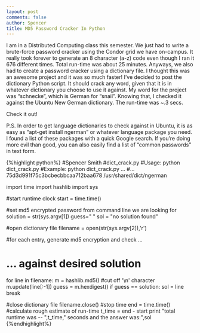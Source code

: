 ```yaml
---
layout: post
comments: false
author: Spencer
title: MD5 Password Cracker In Python
---
```


I am in a Distributed Computing class this semester. We just had to write a brute-force password cracker using the Condor grid we have on-campus. It really took forever to generate an 8 character (a-z) code even though I ran it 676 different times. Total run-time was about 25 minutes. Anyways, we also had to create a password cracker using a dictionary file. I thought this was an awesome project and it was so much faster! I’ve decided to post the dictionary Python script. It should crack any word, given that it is in whatever dictionary you choose to use it against. My word for the project was “schnecke”, which is German for “snail”. Knowing that, I checked it against the Ubuntu New German dictionary. The run-time was ~.3 secs.

Check it out!

P.S. In order to get language dictionaries to check against in Ubuntu, it is as easy as “apt-get install ngerman” or whatever language package you need. I found a list of these packages with a quick Google search. If you’re doing more evil than good, you can also easily find a list of “common passwords” in text form.

{%highlight python%}
#Spencer Smith
#dict_crack.py
#Usage: python dict_crack.py <md5 encrypted password> <dictionary path>
#Example: python dict_crack.py ...
#... 75d3d991f75c3bcbecbbcaa712baa678 /usr/shared/dict/ngerman
 
import time
import hashlib
import sys
 
#start runtime clock
start = time.time()
 
#set md5 encrypted password from command line we are looking for
solution = str(sys.argv[1])
guess=" "
sol = "no solution found"
 
#open dictionary file
filename = open(str(sys.argv[2]),'r')
 
#for each entry, generate md5 encryption and check ...
# ... against desired solution
 
for line in filename:
  m = hashlib.md5()
  #cut off '\n' character
  m.update(line[:-1])
  guess = m.hexdigest()
  if guess == solution:
    sol = line
    break
 
#close dictionary file
filename.close()
#stop time
end = time.time()
#calculate rough estimate of run-time
t_time = end - start
print "total runtime was -- ",t_time," seconds and the answer was:",sol
{%endhighlight%}

